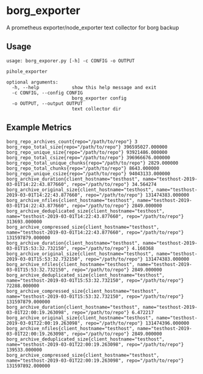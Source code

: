 # borg_exporter
A prometheus exporter/node_exporter text collector for borg backup



## Usage
    usage: borg_exporer.py [-h] -c CONFIG -o OUTPUT

    pihole_exporter

    optional arguments:
      -h, --help            show this help message and exit
      -c CONFIG, --config CONFIG
                            borg_exporter config
      -o OUTPUT, --output OUTPUT
                            text collector dir

## Example Metrics

    borg_repo_archives_count{repo="/path/to/repo"} 3
    borg_repo_total_size{repo="/path/to/repo"} 396595027.000000
    borg_repo_unique_size{repo="/path/to/repo"} 93921486.000000
    borg_repo_total_csize{repo="/path/to/repo"} 396966676.000000
    borg_repo_total_unique_chunks{repo="/path/to/repo"} 2829.000000
    borg_repo_total_chunks{repo="/path/to/repo"} 8643.000000
    borg_repo_unique_csize{repo="/path/to/repo"} 94043133.000000
    borg_archive_duration{client_hostname="testhost", name="testhost-2019-03-01T14:22:43.877660", repo="/path/to/repo"} 34.564274
    borg_archive_original_size{client_hostname="testhost", name="testhost-2019-03-01T14:22:43.877660", repo="/path/to/repo"} 131474383.000000
    borg_archive_nfiles{client_hostname="testhost", name="testhost-2019-03-01T14:22:43.877660", repo="/path/to/repo"} 2849.000000
    borg_archive_deduplicated_size{client_hostname="testhost", name="testhost-2019-03-01T14:22:43.877660", repo="/path/to/repo"} 313693.000000
    borg_archive_compressed_size{client_hostname="testhost", name="testhost-2019-03-01T14:22:43.877660", repo="/path/to/repo"} 131597879.000000
    borg_archive_duration{client_hostname="testhost", name="testhost-2019-03-01T15:53:32.732150", repo="/path/to/repo"} 4.160368
    borg_archive_original_size{client_hostname="testhost", name="testhost-2019-03-01T15:53:32.732150", repo="/path/to/repo"} 131474383.000000
    borg_archive_nfiles{client_hostname="testhost", name="testhost-2019-03-01T15:53:32.732150", repo="/path/to/repo"} 2849.000000
    borg_archive_deduplicated_size{client_hostname="testhost", name="testhost-2019-03-01T15:53:32.732150", repo="/path/to/repo"} 72288.000000
    borg_archive_compressed_size{client_hostname="testhost", name="testhost-2019-03-01T15:53:32.732150", repo="/path/to/repo"} 131597879.000000
    borg_archive_duration{client_hostname="testhost", name="testhost-2019-03-01T22:00:19.263098", repo="/path/to/repo"} 6.472217
    borg_archive_original_size{client_hostname="testhost", name="testhost-2019-03-01T22:00:19.263098", repo="/path/to/repo"} 131474396.000000
    borg_archive_nfiles{client_hostname="testhost", name="testhost-2019-03-01T22:00:19.263098", repo="/path/to/repo"} 2849.000000
    borg_archive_deduplicated_size{client_hostname="testhost", name="testhost-2019-03-01T22:00:19.263098", repo="/path/to/repo"} 139533.000000
    borg_archive_compressed_size{client_hostname="testhost", name="testhost-2019-03-01T22:00:19.263098", repo="/path/to/repo"} 131597892.000000
